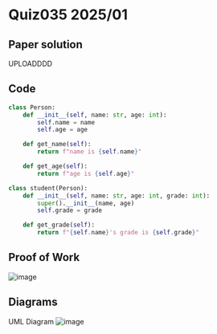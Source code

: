# Quiz035 2025/01

## Paper solution
UPLOADDDD

## Code
```.py
class Person:
    def __init__(self, name: str, age: int):
        self.name = name
        self.age = age

    def get_name(self):
        return f"name is {self.name}"

    def get_age(self):
        return f"age is {self.age}"

class student(Person):
    def __init__(self, name: str, age: int, grade: int):
        super().__init__(name, age)
        self.grade = grade

    def get_grade(self):
        return f"{self.name}'s grade is {self.grade}"
```

## Proof of Work
![image](https://github.com/user-attachments/assets/3aded43d-78f5-40a5-8f0a-3922ee4ac6a1)

## Diagrams
UML Diagram
![image](https://github.com/user-attachments/assets/d15c4c3f-c790-4da3-bb97-8bd279be30a4)


